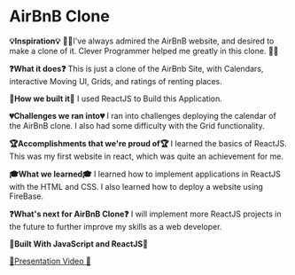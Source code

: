 # AirBnB Clone

<b>💡Inspiration💡</b>
🌴🌇I've always admired the AirBnB website, and desired to make a clone of it. Clever Programmer helped me greatly in this clone. 🌇🌴


<b>❓What it does❓</b>
This is just a clone of the AirBnb Site, with Calendars, interactive Moving UI, Grids, and ratings of renting places. 

<b>🔨How we built it🔨</b>
I used ReactJS to Build this Application. 


<b>💔Challenges we ran into💔</b>
I ran into challenges deploying the calendar of the AirBnB clone. I also had some difficulty with the Grid functionality. 


<b>🏆Accomplishments that we're proud of🏆</b>
I learned the basics of ReactJS. This was my first website in react, which was quite an achievement for me. 


<b>🎓What we learned🎓</b>
I learned how to implement applications in ReactJS with the HTML and CSS. I also learned how to deploy a website using FireBase. 


<b>❓What's next for AirBnB Clone❓</b>
I will implement more ReactJS projects in the future to further improve my skills as a web developer. 


<b>💙Built With JavaScript and ReactJS💙</b>


<a href = "https://www.youtube.com/watch?v=TXeGOLr6-5Q"> 🎥Presentation Video 🎥</a>
